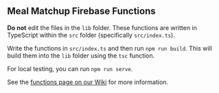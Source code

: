 ## Meal Matchup Firebase Functions

**Do not** edit the files in the `lib` folder. These functions are written in TypeScript within the `src` folder (specifically `src/index.ts`).

Write the functions in `src/index.ts` and then run `npm run build`. This will build them into the `lib` folder using the `tsc` function.

For local testing, you can run `npm run serve`.

See the [functions page on our Wiki](https://github.com/meal-matchup/meal-matchup/wiki/Working-on-Firebase-Functions) for more information.
